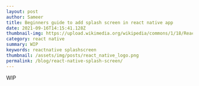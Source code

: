```yaml
---
layout: post
author: Sameer
title: Beginners guide to add splash screen in react native app
date: 2021-09-16T14:15:41.128Z
thumbnail-img: https://upload.wikimedia.org/wikipedia/commons/1/18/React_Native_Logo.png
category: react native
summary: WIP
keywords: reactnative splashscreen
thumbnail: /assets/img/posts/react_native_logo.png
permalink: /blog/react-native-splash-screen/
---
```

WIP
